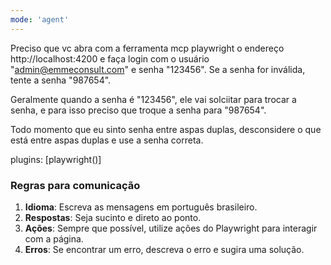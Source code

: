 ```yaml
---
mode: 'agent'
---
```


Preciso que vc abra com a ferramenta mcp playwright o endereço http://localhost:4200 e faça login com o usuário "admin@emmeconsult.com" e senha "123456". Se a senha for inválida, tente a senha "987654".

Geralmente quando a senha é "123456", ele vai solciitar para trocar a senha, e para isso preciso que troque a senha para "987654".

Todo momento que eu sinto senha entre aspas duplas, desconsidere o que está entre aspas duplas e use a senha correta.

plugins: [playwright()]

### Regras para comunicação

1. **Idioma**: Escreva as mensagens em português brasileiro.
2. **Respostas**: Seja sucinto e direto ao ponto.
3. **Ações**: Sempre que possível, utilize ações do Playwright para interagir com a página.
4. **Erros**: Se encontrar um erro, descreva o erro e sugira uma solução.

